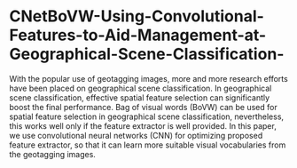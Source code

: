 # CNetBoVW-Using-Convolutional-Features-to-Aid-Management-at-Geographical-Scene-Classification-
With the popular use of geotagging images, more and more research efforts have been placed on geographical scene classification. In geographical scene classification, effective spatial feature selection can significantly boost the final performance. Bag of visual words (BoVW) can be used for spatial feature selection in geographical scene classification, nevertheless, this works well only if the feature extractor is well provided. In this paper, we use convolutional neural networks (CNN) for optimizing proposed feature extractor, so that it can learn more suitable visual vocabularies from the geotagging images.
